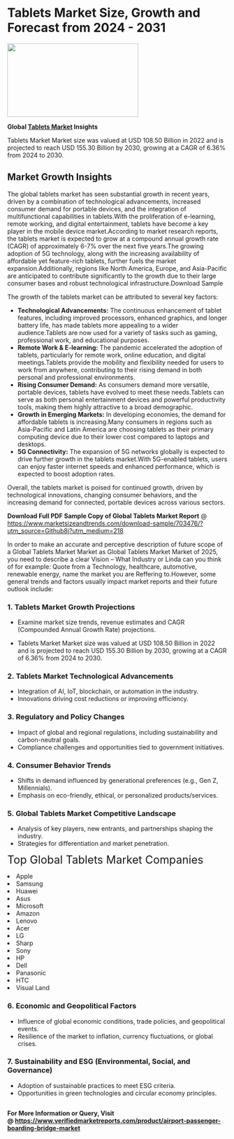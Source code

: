 <H1>Tablets Market Size, Growth and Forecast from 2024 - 2031</H1><img class="aligncenter size-medium wp-image-584254" src="https://thirdeyenews.in/wp-content/uploads/2024/09/Global-Market-Research-300x168.jpeg" alt="" width="300" height="168" /><p><strong>Global&nbsp;<a href="https://www.marketsizeandtrends.com/download-sample/703476/?utm_source=Github8j?utm_medium=218">Tablets Market</a> Insights</strong></p><p>Tablets Market Market size was valued at USD 108.50 Billion in 2022 and is projected to reach USD 155.30 Billion by 2030, growing at a CAGR of 6.36% from 2024 to 2030.</p><p><h2>Market Growth Insights</h2> <p>The global tablets market has seen substantial growth in recent years, driven by a combination of technological advancements, increased consumer demand for portable devices, and the integration of multifunctional capabilities in tablets.With the proliferation of e-learning, remote working, and digital entertainment, tablets have become a key player in the mobile device market.According to market research reports, the tablets market is expected to grow at a compound annual growth rate (CAGR) of approximately 6-7% over the next five years.The growing adoption of 5G technology, along with the increasing availability of affordable yet feature-rich tablets, further fuels the market expansion.Additionally, regions like North America, Europe, and Asia-Pacific are anticipated to contribute significantly to the growth due to their large consumer bases and robust technological infrastructure.Download Sample </p> <p>The growth of the tablets market can be attributed to several key factors:</p> <ul> <li><strong>Technological Advancements:</strong> The continuous enhancement of tablet features, including improved processors, enhanced graphics, and longer battery life, has made tablets more appealing to a wider audience.Tablets are now used for a variety of tasks such as gaming, professional work, and educational purposes.</li> <li><strong>Remote Work & E-learning:</strong> The pandemic accelerated the adoption of tablets, particularly for remote work, online education, and digital meetings.Tablets provide the mobility and flexibility needed for users to work from anywhere, contributing to their rising demand in both personal and professional environments.</li> <li><strong>Rising Consumer Demand:</strong> As consumers demand more versatile, portable devices, tablets have evolved to meet these needs.Tablets can serve as both personal entertainment devices and powerful productivity tools, making them highly attractive to a broad demographic.</li> <li><strong>Growth in Emerging Markets:</strong> In developing economies, the demand for affordable tablets is increasing.Many consumers in regions such as Asia-Pacific and Latin America are choosing tablets as their primary computing device due to their lower cost compared to laptops and desktops.</li> <li><strong>5G Connectivity:</strong> The expansion of 5G networks globally is expected to drive further growth in the tablets market.With 5G-enabled tablets, users can enjoy faster internet speeds and enhanced performance, which is expected to boost adoption rates.</li> </ul> <p>Overall, the tablets market is poised for continued growth, driven by technological innovations, changing consumer behaviors, and the increasing demand for connected, portable devices across various sectors.</p> <p></p><p><span class=""><strong>Download Full PDF Sample Copy of Global Tablets Market Report</strong> @ <a href="https://www.marketsizeandtrends.com/download-sample/703476/?utm_source=Github8j?utm_medium=218" target="_blank">https://www.marketsizeandtrends.com/download-sample/703476/?utm_source=Github8j?utm_medium=218</a></span></p><p>In order to make an accurate and perceptive description of future scope of a Global&nbsp;Tablets Market Market as Global&nbsp;Tablets Market Market of 2025, you need to describe a clear Vision &ndash; What Industry or Linda can you think of for example: Quote from a Technology, healthcare, automotive, renewable energy, name the market you are Reffering to.However, some general trends and factors usually impact market reports and their future outlook include:</p><h3>1.&nbsp;<strong>Tablets Market Growth Projections</strong></h3><ul><li>Examine market size trends, revenue estimates and CAGR (Compounded Annual Growth Rate) projections.</li><li><p>Tablets Market Market size was valued at USD 108.50 Billion in 2022 and is projected to reach USD 155.30 Billion by 2030, growing at a CAGR of 6.36% from 2024 to 2030.</p></li></ul><h3>2.&nbsp;<strong>Tablets Market Technological Advancements</strong></h3><ul><li>Integration of AI, IoT, blockchain, or automation in the industry.</li><li>Innovations driving cost reductions or improving efficiency.</li></ul><h3>3.&nbsp;<strong>Regulatory and Policy Changes</strong></h3><ul><li>Impact of global and regional regulations, including sustainability and carbon-neutral goals.</li><li>Compliance challenges and opportunities tied to government initiatives.</li></ul><h3>4.&nbsp;<strong>Consumer Behavior Trends</strong></h3><ul><li>Shifts in demand influenced by generational preferences (e.g., Gen Z, Millennials).</li><li>Emphasis on eco-friendly, ethical, or personalized products/services.</li></ul><h3>5.&nbsp;<strong>Global Tablets Market Competitive Landscape</strong></h3><ul><li>Analysis of key players, new entrants, and partnerships shaping the industry.</li><li>Strategies for differentiation and market penetration.</li></ul><p data-pm-slice="1 1 []"><span style="color: inherit; font-family: inherit; font-size: 25px;">Top Global Tablets Market Companies</span></p><div class="" data-test-id=""><p><li>Apple</li><li> Samsung</li><li> Huawei</li><li> Asus</li><li> Microsoft</li><li> Amazon</li><li> Lenovo</li><li> Acer</li><li> LG</li><li> Sharp</li><li> Sony</li><li> HP</li><li> Dell</li><li> Panasonic</li><li> HTC</li><li> Visual Land</li></p></div><h3>6.&nbsp;<strong>Economic and Geopolitical Factors</strong></h3><ul><li>Influence of global economic conditions, trade policies, and geopolitical events.</li><li>Resilience of the market to inflation, currency fluctuations, or global crises.</li></ul><h3>7.&nbsp;<strong>Sustainability and ESG (Environmental, Social, and Governance)</strong></h3><ul><li>Adoption of sustainable practices to meet ESG criteria.</li><li>Opportunities in green technologies and circular economy principles.</li></ul><h2><strong style="font-size: 14px;">For More Information or Query, Visit @&nbsp;</strong><a style="background-color: #ffffff; font-size: 14px;" href="https://www.marketsizeandtrends.com/report/tablets-market/" target="_blank">https://www.verifiedmarketreports.com/product/airport-passenger-boarding-bridge-market</a></h2>